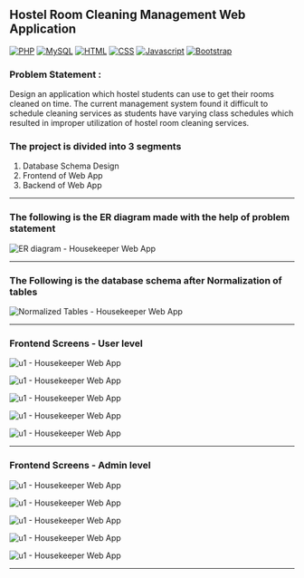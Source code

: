 ## Hostel Room Cleaning Management Web Application
[![PHP](https://img.shields.io/badge/PHP-7.1-blue.svg)](#)
[![MySQL](https://img.shields.io/badge/MySQL-5.7-blue.svg)](#)
[![HTML](https://img.shields.io/badge/HTML-5-orange.svg)](#)
[![CSS](https://img.shields.io/badge/CSS-3-blue.svg)](#)
[![Javascript](https://img.shields.io/badge/Javascript-ES6-yellow.svg)](#)
[![Bootstrap](https://img.shields.io/badge/Bootstrap-4.3-blueviolet.svg)](#)

### Problem Statement : 
Design an application which hostel students can use to get their rooms cleaned on time. The current management system found it difficult to schedule cleaning services as students have varying class schedules which resulted in improper utilization of hostel room cleaning services.

### The project is divided into 3 segments
1. Database Schema Design
2. Frontend of Web App
3. Backend of Web App


----

### The following is the ER diagram made with the help of problem statement

![ER diagram - Housekeeper Web App](ERDiagram.png)

-------

### The Following is the database schema after Normalization of tables

![Normalized Tables - Housekeeper Web App](normtable.png)

--------------

### Frontend Screens - User level
![u1 - Housekeeper Web App](1.png)

![u1 - Housekeeper Web App](2.png)

![u1 - Housekeeper Web App](3.png)

![u1 - Housekeeper Web App](4.png)

![u1 - Housekeeper Web App](5.png)

--------------

### Frontend Screens - Admin level

![u1 - Housekeeper Web App](6.png)

![u1 - Housekeeper Web App](7.png)

![u1 - Housekeeper Web App](8.png)

![u1 - Housekeeper Web App](9.png)

![u1 - Housekeeper Web App](10.png)

------------------------
